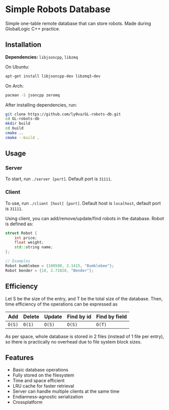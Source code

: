 # Simple Robots Database

Simple one-table remote database that can store robots. Made during GlobalLogic C++ practice.

## Installation

**Dependencies:** `libjsoncpp`, `libzmq`

On Ubuntu:

```bash
apt-get install libjsoncpp-dev libzmq3-dev
```

On Arch:

```bash
pacman -S jsoncpp zeromq
```

After installing dependencies, run:

```bash
git clone https://github.com/ly0va/GL-robots-db.git
cd GL-robots-db
mkdir build
cd build
cmake ..
cmake --build .
```

## Usage

### Server

To start, run `./server [port]`. Default port is `31111`.

### Client

To use, run `./client [host] [port]`. Default host is `localhost`, default port is `31111`.

Using client, you can add/remove/update/find robots in the database. Robot is defined as:

```cpp
struct Robot {
    int price;
    float weight;
    std::string name;
};

// Examples
Robot bumblebee = {100500, 3.1415, "Bumblebee"};
Robot bender = {18, 2.71828, "Bender"};
```

## Efficiency

Let S be the size of the entry, and T be the total size of the database.
Then, time efficiency of the operations can be expressed as

| Add    | Delete | Update | Find by id | Find by field |
| ------ | ------ | ------ | ---------- | ------------- |
| `O(S)` | `O(1)` | `O(S)` | `O(S)`     | `O(T)`        |

As per space, whole database is stored in 2 files (instead of 1 file per entry), 
so there is practically no overhead due to file system block sizes.

## Features

- Basic database operations
- Fully stored on the filesystem
- Time and space efficient
- LRU cache for faster retrieval
- Server can handle multiple clients at the same time
- Endianness-agnostic serialization
- Crossplatform
